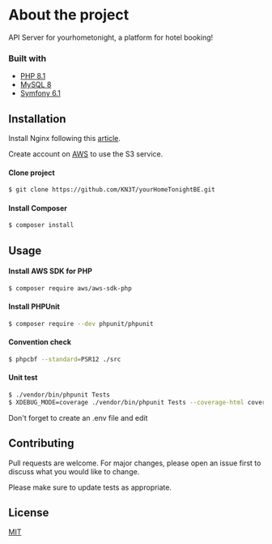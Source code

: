 # About the project
API Server for yourhometonight, a platform for hotel booking!

### Built with
- [PHP 8.1](https://www.php.net/releases/8_1_0.php)
- [MySQL 8](https://dev.mysql.com/doc/relnotes/mysql/8.0/en/)
- [Symfony 6.1](https://symfony.com/doc/6.1/index.html)

## Installation
Install Nginx following this [article](https://www.digitalocean.com/community/tutorials/how-to-install-nginx-on-ubuntu-20-04).

Create account on [AWS](https://aws.amazon.com/) to use the S3 service.

#### Clone project 
```bash
$ git clone https://github.com/KN3T/yourHomeTonightBE.git
```
#### Install Composer
```bash
$ composer install
```

## Usage

#### Install AWS SDK for PHP
```bash
$ composer require aws/aws-sdk-php
```

#### Install PHPUnit
```bash
$ composer require --dev phpunit/phpunit
```
#### Convention check
```bash
$ phpcbf --standard=PSR12 ./src
```
#### Unit test
```bash
$ ./vendor/bin/phpunit Tests
$ XDEBUG_MODE=coverage ./vendor/bin/phpunit Tests --coverage-html coverage
```
Don't forget to create an .env file and edit 



## Contributing
Pull requests are welcome. For major changes, please open an issue first to discuss what you would like to change.

Please make sure to update tests as appropriate.

## License
[MIT](https://choosealicense.com/licenses/mit/)
